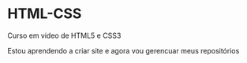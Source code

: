 # HTML-CSS
 Curso em video de HTML5 e CSS3 

Estou aprendendo a criar site e agora vou gerencuar meus repositórios